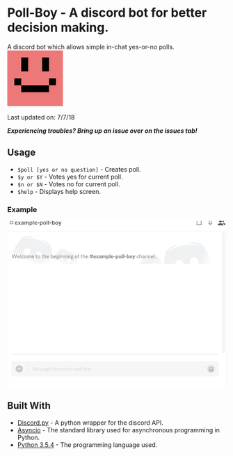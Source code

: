 # Poll-Boy - A discord bot for better decision making.  

A discord bot which allows simple in-chat yes-or-no polls.  
![pollboy logo](https://raw.githubusercontent.com/MilanDonhowe/ReadmeImages/master/f078dc71c69a0ce82fc857038d477956.png "The PollBoy Logo, ain't it the cutest thing you've ever seen?")

Last updated on: 7/7/18

***Experiencing troubles?  Bring up an issue over on the issues tab!***

## Usage
* ```$poll [yes or no question]``` - Creates poll.  
* ```$y or $Y``` - Votes yes for current poll.  
* ```$n or $N``` - Votes no for current poll.  
* ```$help``` - Displays help screen.  
### Example  

![Gif example here](https://github.com/MilanDonhowe/ReadmeImages/blob/master/PollBoyExample.gif)

## Built With
 * [Discord.py](https://github.com/Rapptz/discord.py) - A python wrapper for the discord API.
 * [Asyncio](https://docs.python.org/3/library/asyncio.html#module-asyncio) - The standard library used for asynchronous programming in Python.
 * [Python 3.5.4](https://www.python.org/downloads/release/python-354/) - The programming language used.
